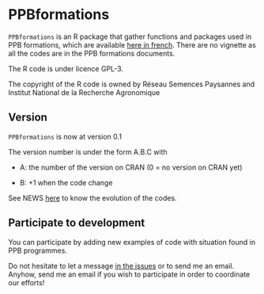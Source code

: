 # PPBformations

`PPBformations` is an R package that gather functions and packages used in PPB formations, which are available [here in french](https://github.com/priviere/PPB_formations_FR).
There are no vignette as all the codes are in the PPB formations documents.

The R code is under licence GPL-3.

The copyright of the R code is owned by Réseau Semences Paysannes and Institut National de la Recherche Agronomique

## Version
`PPBformations` is now at version 0.1

The version number is under the form A.B.C with

* A: the number of the version on CRAN (0 = no version on CRAN yet)

* B: +1 when the code change

See NEWS [here](https://github.com/priviere/PPBstats/blob/master/NEWS) to know the evolution of the codes.

## Participate to development

You can participate by adding new examples of code with situation found in PPB programmes.

Do not hesitate to let a message [in the issues](https://github.com/priviere/PPBstats/issues) or to send me an email.
Anyhow, send me an email if you wish to participate in order to coordinate our efforts!


